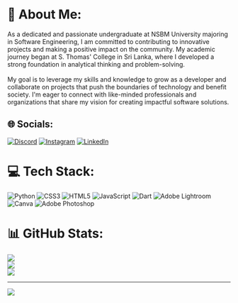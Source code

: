 # 💫 About Me:
As a dedicated and passionate undergraduate at NSBM University majoring in Software Engineering, I am committed to contributing to innovative projects and making a positive impact on the community. My academic journey began at S. Thomas' College in Sri Lanka, where I developed a strong foundation in analytical thinking and problem-solving.<br><br>My goal is to leverage my skills and knowledge to grow as a developer and collaborate on projects that push the boundaries of technology and benefit society. I'm eager to connect with like-minded professionals and organizations that share my vision for creating impactful software solutions.


## 🌐 Socials:
[![Discord](https://img.shields.io/badge/Discord-%237289DA.svg?logo=discord&logoColor=white)](https://discord.gg/spix5508) [![Instagram](https://img.shields.io/badge/Instagram-%23E4405F.svg?logo=Instagram&logoColor=white)](https://instagram.com/sithum.p_official) [![LinkedIn](https://img.shields.io/badge/LinkedIn-%230077B5.svg?logo=linkedin&logoColor=white)](https://linkedin.com/in/SithumPrabasha) 

# 💻 Tech Stack:
![Python](https://img.shields.io/badge/python-3670A0?style=for-the-badge&logo=python&logoColor=ffdd54) ![CSS3](https://img.shields.io/badge/css3-%231572B6.svg?style=for-the-badge&logo=css3&logoColor=white) ![HTML5](https://img.shields.io/badge/html5-%23E34F26.svg?style=for-the-badge&logo=html5&logoColor=white) ![JavaScript](https://img.shields.io/badge/javascript-%23323330.svg?style=for-the-badge&logo=javascript&logoColor=%23F7DF1E) ![Dart](https://img.shields.io/badge/dart-%230175C2.svg?style=for-the-badge&logo=dart&logoColor=white) ![Adobe Lightroom](https://img.shields.io/badge/Adobe%20Lightroom-31A8FF.svg?style=for-the-badge&logo=Adobe%20Lightroom&logoColor=white) ![Canva](https://img.shields.io/badge/Canva-%2300C4CC.svg?style=for-the-badge&logo=Canva&logoColor=white) ![Adobe Photoshop](https://img.shields.io/badge/adobe%20photoshop-%2331A8FF.svg?style=for-the-badge&logo=adobe%20photoshop&logoColor=white)
# 📊 GitHub Stats:
![](https://github-readme-stats.vercel.app/api?username=SPIX24&theme=highcontrast&hide_border=false&include_all_commits=true&count_private=false)<br/>
![](https://github-readme-streak-stats.herokuapp.com/?user=SPIX24&theme=highcontrast&hide_border=false)<br/>
![](https://github-readme-stats.vercel.app/api/top-langs/?username=SPIX24&theme=highcontrast&hide_border=false&include_all_commits=true&count_private=false&layout=compact)

---
[![](https://visitcount.itsvg.in/api?id=SPIX24&icon=0&color=0)](https://visitcount.itsvg.in)

<!-- Proudly created with GPRM ( https://gprm.itsvg.in ) -->
